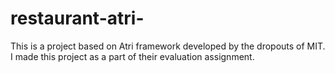 # restaurant-atri-
This is a project based on Atri framework developed by the dropouts of MIT. I made this project as a part of their evaluation assignment.
